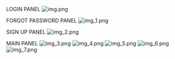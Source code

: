 LOGIN PANEL 
![img.png](img.png)

FORGOT PASSWORD PANEL
![img_1.png](img_1.png)

SIGN UP PANEL
![img_2.png](img_2.png)

MAIN PANEL
![img_3.png](img_3.png)
![img_4.png](img_4.png)
![img_5.png](img_5.png)
![img_6.png](img_6.png)
![img_7.png](img_7.png)
